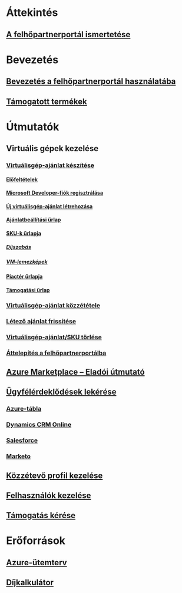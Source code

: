 # Áttekintés
## [A felhőpartnerportál ismertetése](./cloud-partner-portal-what-is-the-cloud-partner-portal.md)

# Bevezetés
## [Bevezetés a felhőpartnerportál használatába](./cloud-partner-portal-getting-started-with-the-cloud-partner-portal.md)
## [Támogatott termékek](./Cloud-partner-portal-products-that-can-get-published-via-portal.md)

# Útmutatók
## Virtuális gépek kezelése
### [Virtuálisgép-ajánlat készítése](./cloud-partner-portal-publish-virtual-machine.md)
#### [Előfeltételek](./cloud-partner-portal-publish-virtual-machine.md#what-are-pre-requisites-for-publishing-a-vm)
#### [Microsoft Developer-fiók regisztrálása](./cloud-partner-portal-dev-center-accounts-registration.md)
#### [Új virtuálisgép-ajánlat létrehozása](./cloud-partner-portal-publish-virtual-machine.md#how-to-create-a-new-vm-offer)
#### [Ajánlatbeállítási űrlap](./cloud-partner-portal-publish-virtual-machine.md#how-to-fill-out-the-offer-settings-form)
#### [SKU-k űrlapja](./cloud-partner-portal-publish-virtual-machine.md#how-to-create-skus)
##### [Díjszabás](./cloud-partner-portal-publish-virtual-machine.md#pricing)
##### [VM-lemezképek](cloud-partner-portal-publish-virtual-machine.md#vm-images)
#### [Piactér űrlapja](./cloud-partner-portal-publish-virtual-machine.md#marketplace-form)
#### [Támogatási űrlap](cloud-partner-portal-publish-virtual-machine.md#support-form)
### [Virtuálisgép-ajánlat közzététele](./Cloud-partner-portal-make-offer-live-on-Azure-Marketplace.md)

### [Létező ajánlat frissítése](./cloud-partner-portal-update-existing-offer.md)
### [Virtuálisgép-ajánlat/SKU törlése](./cloud-partner-portal-delete-an-offer.md)
### [Áttelepítés a felhőpartnerportálba](./cloud-partner-portal-how-to-migrate-to-the-new-cloud-partner-portal.md)
## [Azure Marketplace – Eladói útmutató](./cloud-partner-portal-seller-guide.md)

## [Ügyfélérdeklődések lekérése](./cloud-partner-portal-get-customer-leads.md)
### [Azure-tábla](./cloud-partner-portal-lead-management-instructions-azure-table.md)
### [Dynamics CRM Online](./cloud-partner-portal-lead-management-instructions-dynamics.md)
### [Salesforce](./cloud-partner-portal-lead-management-instructions-salesforce.md)
### [Marketo](./cloud-partner-portal-lead-management-instructions-marketo.md)

## [Közzétevő profil kezelése](./cloud-partner-portal-manage-publisher-profile.md)
## [Felhasználók kezelése](./cloud-partner-portal-manage-users.md)
## [Támogatás kérése](./cloud-partner-portal-support-for-cloud-partner-portal.md)
# Erőforrások
## [Azure-ütemterv](https://azure.microsoft.com/roadmap/)
## [Díjkalkulátor](https://azure.microsoft.com/pricing/calculator/)

